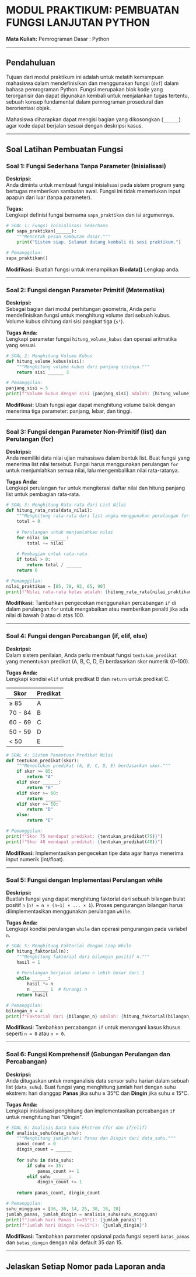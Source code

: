 # MODUL PRAKTIKUM: PEMBUATAN FUNGSI LANJUTAN PYTHON

**Mata Kuliah:** Pemrograman Dasar : Python

---

## Pendahuluan
Tujuan dari modul praktikum ini adalah untuk melatih kemampuan mahasiswa dalam mendefinisikan dan menggunakan fungsi (`def`) dalam bahasa pemrograman Python. Fungsi merupakan blok kode yang terorganisir dan dapat digunakan kembali untuk menjalankan tugas tertentu, sebuah konsep fundamental dalam pemrograman prosedural dan berorientasi objek.

Mahasiswa diharapkan dapat mengisi bagian yang dikosongkan (`______`) agar kode dapat berjalan sesuai dengan deskripsi kasus.

---

## Soal Latihan Pembuatan Fungsi

### **Soal 1: Fungsi Sederhana Tanpa Parameter (Inisialisasi)**
**Deskripsi:**  
Anda diminta untuk membuat fungsi inisialisasi pada sistem program yang bertugas memberikan sambutan awal. Fungsi ini tidak memerlukan input apapun dari luar (tanpa parameter).

**Tugas:**  
Lengkapi definisi fungsi bernama `sapa_praktikan` dan isi argumennya.

```python
# SOAL 1: Fungsi Inisialisasi Sederhana
def sapa_praktikan(______):
    """Mencetak pesan sambutan dasar."""
    print("Sistem siap. Selamat datang kembali di sesi praktikum.")

# Pemanggilan:
sapa_praktikan()
```

**Modifikasi:** Buatlah fungsi untuk menampilkan **Biodata()** Lengkap anda.

---

### **Soal 2: Fungsi dengan Parameter Primitif (Matematika)**
**Deskripsi:**  
Sebagai bagian dari modul perhitungan geometris, Anda perlu mendefinisikan fungsi untuk menghitung volume dari sebuah kubus. Volume kubus dihitung dari sisi pangkat tiga (`s³`).

**Tugas Anda:**  
Lengkapi parameter fungsi `hitung_volume_kubus` dan operasi aritmatika yang sesuai.

```python
# SOAL 2: Menghitung Volume Kubus
def hitung_volume_kubus(sisi):
    """Menghitung volume kubus dari panjang sisinya."""
    return sisi ______ 3

# Pemanggilan:
panjang_sisi = 5
print(f"Volume kubus dengan sisi {panjang_sisi} adalah: {hitung_volume_kubus(panjang_sisi)}")
```

**Modifikasi:** Ubah fungsi agar dapat menghitung volume balok dengan menerima tiga parameter: panjang, lebar, dan tinggi.

---

### **Soal 3: Fungsi dengan Parameter Non-Primitif (list) dan Perulangan (for)**
**Deskripsi:**  
Anda memiliki data nilai ujian mahasiswa dalam bentuk list. Buat fungsi yang menerima list nilai tersebut. Fungsi harus menggunakan perulangan `for` untuk menjumlahkan semua nilai, lalu mengembalikan nilai rata-ratanya.

**Tugas Anda:**  
Lengkapi perulangan `for` untuk mengiterasi daftar nilai dan hitung panjang list untuk pembagian rata-rata.

```python
# SOAL 3: Menghitung Rata-rata dari List Nilai
def hitung_rata_rata(data_nilai):
    """Menghitung rata-rata dari list angka menggunakan perulangan for."""
    total = 0
    
    # Perulangan untuk menjumlahkan nilai
    for nilai in ______:
        total += nilai
    
    # Pembagian untuk rata-rata
    if total > 0:
        return total / ______
    return 0

# Pemanggilan:
nilai_praktikan = [85, 78, 92, 65, 90]
print(f"Nilai rata-rata kelas adalah: {hitung_rata_rata(nilai_praktikan)}")
```

**Modifikasi:** Tambahkan pengecekan menggunakan percabangan `if` di dalam perulangan `for` untuk mengabaikan atau memberikan penalti jika ada nilai di bawah 0 atau di atas 100.

---

### **Soal 4: Fungsi dengan Percabangan (if, elif, else)**
**Deskripsi:**  
Dalam sistem penilaian, Anda perlu membuat fungsi `tentukan_predikat` yang menentukan predikat (A, B, C, D, E) berdasarkan skor numerik (0–100).

**Tugas Anda:**  
Lengkapi kondisi `elif` untuk predikat B dan `return` untuk predikat C.

| Skor | Predikat |
|------|-----------|
| ≥ 85 | A |
| 70 - 84 | B |
| 60 - 69 | C |
| 50 - 59 | D |
| < 50 | E |

```python
# SOAL 4: Sistem Penentuan Predikat Nilai
def tentukan_predikat(skor):
    """Menentukan predikat (A, B, C, D, E) berdasarkan skor."""
    if skor >= 85:
        return "A"
    elif skor ______:
        return "B"
    elif skor >= 60:
        return ______
    elif skor >= 50:
        return "D"
    else:
        return "E"

# Pemanggilan:
print(f"Skor 75 mendapat predikat: {tentukan_predikat(75)}")
print(f"Skor 48 mendapat predikat: {tentukan_predikat(48)}")
```

**Modifikasi:** Implementasikan pengecekan tipe data agar hanya menerima input numerik (int/float).

---

### **Soal 5: Fungsi dengan Implementasi Perulangan while**
**Deskripsi:**  
Buatlah fungsi yang dapat menghitung faktorial dari sebuah bilangan bulat positif `n` (`n! = n × (n−1) × ... × 1`). Proses pengurangan bilangan harus diimplementasikan menggunakan perulangan `while`.

**Tugas Anda:**  
Lengkapi kondisi perulangan `while` dan operasi pengurangan pada variabel `n`.

```python
# SOAL 5: Menghitung Faktorial dengan Loop While
def hitung_faktorial(n):
    """Menghitung faktorial dari bilangan positif n."""
    hasil = 1
    
    # Perulangan berjalan selama n lebih besar dari 1
    while ______:
        hasil *= n
        n ______ 1  # Kurangi n
    return hasil

# Pemanggilan:
bilangan_n = 4
print(f"Faktorial dari {bilangan_n} adalah: {hitung_faktorial(bilangan_n)}")  # Output: 24
```

**Modifikasi:** Tambahkan percabangan `if` untuk menangani kasus khusus seperti `n = 0` atau `n < 0`.

---

### **Soal 6: Fungsi Komprehensif (Gabungan Perulangan dan Percabangan)**
**Deskripsi:**  
Anda ditugaskan untuk menganalisis data sensor suhu harian dalam sebuah list (`data_suhu`). Buat fungsi yang menghitung jumlah hari dengan suhu ekstrem: hari dianggap **Panas** jika suhu ≥ 35°C dan **Dingin** jika suhu ≤ 15°C.

**Tugas Anda:**  
Lengkapi inisialisasi penghitung dan implementasikan percabangan `if` untuk menghitung hari "Dingin".

```python
# SOAL 6: Analisis Data Suhu Ekstrem (for dan if/elif)
def analisis_suhu(data_suhu):
    """Menghitung jumlah hari Panas dan Dingin dari data_suhu."""
    panas_count = 0
    dingin_count = ______
    
    for suhu in data_suhu:
        if suhu >= 35:
            panas_count += 1
        elif suhu ______:
            dingin_count += 1
            
    return panas_count, dingin_count

# Pemanggilan:
suhu_mingguan = [36, 30, 14, 25, 38, 16, 28]
jumlah_panas, jumlah_dingin = analisis_suhu(suhu_mingguan)
print(f"Jumlah hari Panas (>=35°C): {jumlah_panas}")
print(f"Jumlah hari Dingin (<=15°C): {jumlah_dingin}")
```

**Modifikasi:** Tambahkan parameter opsional pada fungsi seperti `batas_panas` dan `batas_dingin` dengan nilai default 35 dan 15.

---

## Jelaskan Setiap Nomor pada Laporan anda
